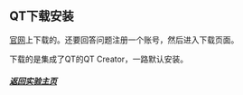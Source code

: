 ## QT下载安装

[官网](https://www.qt.io/)上下载的。还要回答问题注册一个账号，然后进入下载页面。

下载的是集成了QT的QT Creator，一路默认安装。

[]()

##### [返回实验主页](https://chengx-coding.github.io/USTC-MSE_DIP_Exp/)